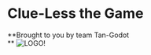 # Clue-Less the Game 
**Brought to you by team Tan-Godot  
**
![LOGO!](https://imgur.com/a/p1KmTOk)
